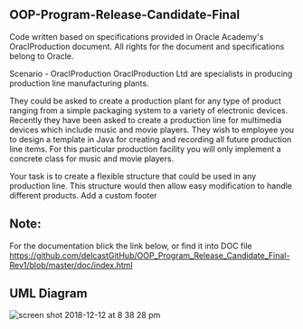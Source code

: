 ## OOP-Program-Release-Candidate-Final

Code written based on specifications provided in Oracle Academy's OraclProduction document. All rights for the document and specifications belong to Oracle.

Scenario - OraclProduction OraclProduction Ltd are specialists in producing production line manufacturing plants.

They could be asked to create a production plant for any type of product ranging from a simple packaging system to a variety of electronic devices. Recently they have been asked to create a production line for multimedia devices which include music and movie players. They wish to employee you to design a template in Java for creating and recording all future production line items. For this particular production facility you will only implement a concrete class for music and movie players.

Your task is to create a flexible structure that could be used in any production line. This structure would then allow easy modification to handle different products. Add a custom footer

##                                                                                                              
## Note:
For the documentation blick the link below, or find it into DOC file
https://github.com/delcastGitHub/OOP_Program_Release_Candidate_Final-Rev1/blob/master/doc/index.html

##                                                                                                              
## UML Diagram

![screen shot 2018-12-12 at 8 38 28 pm](https://user-images.githubusercontent.com/42677141/49909681-e738db00-fe4d-11e8-9915-cbb16e1d6905.png)


